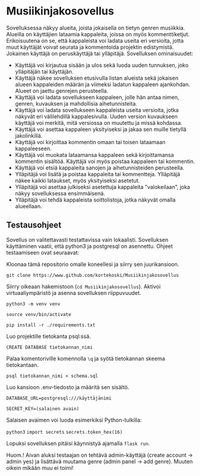# Musiikinjakosovellus
Sovelluksessa näkyy alueita, joista jokaisella on tietyn genren musiikkia. Alueilla on käyttäjien lataamia kappaleita, joissa on myös kommenttiketjut. Erikoisuutena on se, että kappaleista voi ladata useita eri versioita, jotta muut käyttäjät voivat seurata ja kommentoida projektin edistymistä. Jokainen käyttäjä on peruskäyttäjä tai ylläpitäjä.
Sovelluksen ominaisuudet:
- Käyttäjä voi kirjautua sisään ja ulos sekä luoda uuden tunnuksen, joko ylläpitäjän tai käyttäjän.
- Käyttäjä näkee sovelluksen etusivulla listan alueista sekä jokaisen alueen kappaleiden määrän ja viimeksi ladatun kappaleen ajankohdan. Alueet on jaettu genrejen perusteella.
- Käyttäjä voi ladata sovellukseen kappaleen, jolle hän antaa nimen, genren, kuvauksen ja mahdollisia aihetunnisteita.
- Käyttäjä voi ladata sovellukseen kappaleista useita versioita, jotka näkyvät eri välilehdillä kappalesivulla. Uuden version kuvaukseen käyttäjä voi merkitä, mitä versiossa on muutettu ja missä kohdassa.
- Käyttäjä voi asettaa kappaleen yksityiseksi ja jakaa sen muille tietyllä jakolinkillä.
- Käyttäjä voi kirjoittaa kommentin omaan tai toisen lataamaan kappaleeseen.
- Käyttäjä voi muokata lataamansa kappaleen sekä kirjoittamansa kommentin sisältöä. Käyttäjä voi myös poistaa kappaleen tai kommentin.
- Käyttäjä voi etsiä kappaleita sanojen ja aihetunnisteiden perusteella.
- Ylläpitäjä voi lisätä ja poistaa kappaleita tai kommentteja. Ylläpitäjä näkee kaikki lataukset, myös yksityiseksi asetetut.
- Ylläpitäjä voi asettaa julkiseksi asetettuja kappaleita ”valokeilaan”, joka näkyy sovelluksessa ensimmäisenä.
- Ylläpitäjä voi tehdä kappaleista soittolistoja, jotka näkyvät omalla alueellaan.

## Testausohjeet

Sovellus on valitettavasti testattavissa vain lokaalisti. Sovelluksen käyttäminen vaatii, että python3 ja postgresql on asennettu. Ohjeet testaamiseen ovat seuraavat:

Kloonaa tämä repositorio omalle koneellesi ja siirry sen juurikansioon.

`git clone https://www.github.com/kortekoski/Musiikinjakosovellus`

Siirry oikeaan hakemistoon (`cd Musiikinjakosovellus`). Aktivoi virtuaaliympäristö ja asenna sovelluksen riippuvuudet.

`python3 -m venv venv`

`source venv/bin/activate`

`pip install -r ./requirements.txt`

Luo projektille tietokanta psql:ssä.

`CREATE DATABASE tietokannan_nimi`

Palaa komentoriville komennolla `\q` ja syötä tietokannan skeema tietokantaan.

`psql tietokannan_nimi < schema.sql`

Luo kansioon .env-tiedosto ja määritä sen sisältö.

`DATABASE_URL=postgresql:///käyttäjänimi`

`SECRET_KEY=(salainen avain)`

Salaisen avaimen voi luoda esimerkiksi Python-tulkilla:

`python3`
`import secrets`
`secrets.token_hex(16)`

Lopuksi sovelluksen pitäisi käynnistyä ajamalla `flask run`.

Huom.! Aivan aluksi testaajan on tehtävä admin-käyttäjä (create account -> admin yes) ja lisättävä muutama genre (admin panel -> add genre). Muuten oikein mikään muu ei toimi!